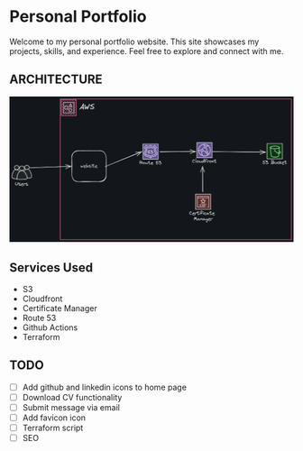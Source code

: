 # Personal Portfolio
Welcome to my personal portfolio website. This site showcases my projects, skills, and experience. Feel free to explore and connect with me.





## ARCHITECTURE

![Architecture Diagram](./Architecture%20Diagram.png)

## Services Used

- S3
- Cloudfront
- Certificate Manager
- Route 53
- Github Actions
- Terraform



## TODO
- [ ] Add github and linkedin icons to home page
- [ ] Download CV functionality
- [ ] Submit message via email
- [ ] Add favicon icon
- [ ] Terraform script
- [ ] SEO 
